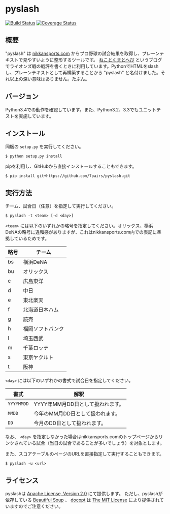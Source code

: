 # pyslash

[![Build Status](https://travis-ci.org/7pairs/pyslash.svg?branch=master)](https://travis-ci.org/7pairs/pyslash)
[![Coverage Status](https://img.shields.io/coveralls/7pairs/pyslash.svg)](https://coveralls.io/r/7pairs/pyslash?branch=master)

## 概要

"pyslash" は [nikkansports.com](http://www.nikkansports.com/) からプロ野球の試合結果を取得し、プレーンテキストで見やすいように整形するツールです。 [ねことくまとへび](http://seven-pairs.hatenablog.jp/) というブログでライオンズ戦の戦評を書くときに利用しています。PythonでHTMLをslashし、プレーンテキストとして再構築することから "pyslash" と名付けました。それ以上の深い意味はありません。たぶん。

## バージョン

Python3.4での動作を確認しています。また、Python3.2、3.3でもユニットテストを実施しています。

## インストール

同梱の `setup.py` を実行してください。

```console
$ python setup.py install
```

pipを利用し、GitHubから直接インストールすることもできます。

```console
$ pip install git+https://github.com/7pairs/pyslash.git
```

## 実行方法

チーム、試合日（任意）を指定して実行してください。

```console
$ pyslash -t <team> [-d <day>]
```

`<team>` には以下のいずれかの略号を指定してください。オリックス、横浜DeNAの略号に違和感がありますが、これはnikkansports.com内での表記に準拠しているためです。

|略号|チーム|
|---|---|
|bs|横浜DeNA|
|bu|オリックス|
|c|広島東洋|
|d|中日|
|e|東北楽天|
|f|北海道日本ハム|
|g|読売|
|h|福岡ソフトバンク|
|l|埼玉西武|
|m|千葉ロッテ|
|s|東京ヤクルト|
|t|阪神|

`<day>` には以下のいずれかの書式で試合日を指定してください。

|書式|解釈|
|---|---|
|`YYYYMMDD`|YYYY年MM月DD日として扱われます。|
|`MMDD`|今年のMM月DD日として扱われます。|
|`DD`|今月のDD日として扱われます。|

なお、 `<day>` を指定しなかった場合はnikkansports.comのトップページからリンクされている試合（当日の試合であることが多いでしょう）を対象とします。

また、スコアテーブルのページのURLを直接指定して実行することもできます。

```
$ pyslash -u <url>
```

## ライセンス

pyslashは [Apache License, Version 2.0](http://www.apache.org/licenses/LICENSE-2.0) にて提供します。
ただし、pyslashが依存している [Beautiful Soup](http://www.crummy.com/software/BeautifulSoup/) 、 [docopt](https://github.com/docopt/docopt) は [The MIT License](http://opensource.org/licenses/mit-license.php) により提供されていますのでご注意ください。
